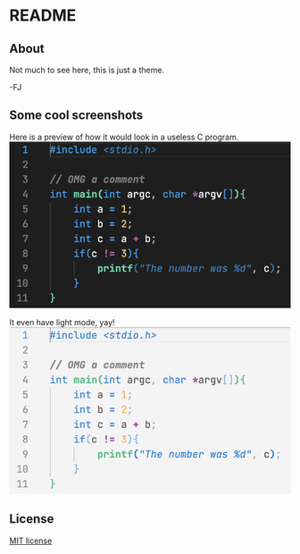 # README
## About
Not much to see here, this is just a theme.

-FJ
## Some cool screenshots
 Here is a preview of how it would look in a useless C program.
![Example of minvs](https://raw.githubusercontent.com/I-FJ-I/minvs/main/images/minvs-dark.png)

It even have light mode, yay!
![Example of light mode](https://raw.githubusercontent.com/I-FJ-I/minvs/main/images/minvs-light.png)

## License
[MIT license](./LICENSE.txt)
